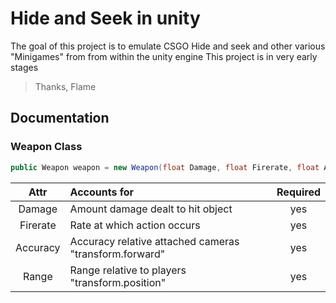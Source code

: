# Hide and Seek in unity
The goal of this project is to emulate CSGO Hide and seek and other various "Minigames" from from within the unity engine
This project is in very early stages
> Thanks, Flame
## Documentation
### Weapon Class
```c#
public Weapon weapon = new Weapon(float Damage, float Firerate, float Accuracy, float range);
```
|  Attr   |   Accounts for  | Required |
|:-------:|:---------------------------------|:---:|
|Damage   | Amount damage dealt to hit object|yes|
|Firerate | Rate at which action occurs|yes|
|Accuracy| Accuracy relative attached cameras "transform.forward"|yes|
|Range| Range relative to players "transform.position"|yes|

